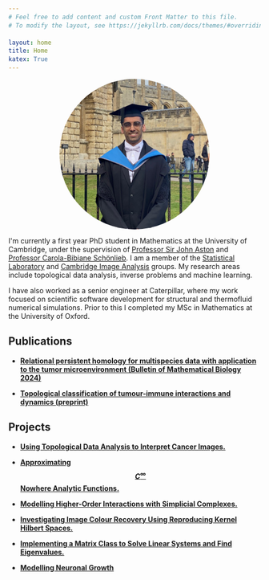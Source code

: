 ```yaml
---
# Feel free to add content and custom Front Matter to this file.
# To modify the layout, see https://jekyllrb.com/docs/themes/#overriding-theme-defaults

layout: home
title: Home
katex: True
---
```

<!---
<img src="assets/images/1677599116458.jpeg" width="50%" alt="description" style="display: block; margin: auto;">
-->
<img src="assets/images/1677599116458.jpeg" style="border-radius: 50%; width: 300px; height: 300px; object-fit: cover; display: block; margin: auto;">



I'm currently a first year PhD student in Mathematics at the University of Cambridge, under the supervision of [Professor Sir John Aston](https://www.statslab.cam.ac.uk/~jada2/) and [Professor Carola-Bibiane Schönlieb](https://www.damtp.cam.ac.uk/person/cbs31). I am a member of the [Statistical Laboratory](https://www.statslab.cam.ac.uk/) and [Cambridge Image Analysis](https://www.damtp.cam.ac.uk/research/cia/cambridge-image-analysis) groups. My research areas include topological data analysis, inverse problems and machine learning.

I have also worked as a senior engineer at Caterpillar, where my work focused on scientific software development for structural and thermofluid numerical simulations. Prior to this I completed my MSc in Mathematics at the University of Oxford.

## Publications
- [**Relational persistent homology for multispecies data with application to the tumor microenvironment (Bulletin of Mathematical Biology 2024)**](https://link.springer.com/article/10.1007/s11538-024-01353-6)

- [**Topological classification of tumour-immune interactions and dynamics (preprint)**](https://arxiv.org/abs/2308.05294)

## Projects

- [**Using Topological Data Analysis to Interpret Cancer Images.**](projects/tdaproject)
<!---
Using existing and novel methods from TDA to analyse an agent based model describing the immune response to tumours. We use ML techniques to perform a binary classification task and a regression task of the topological feature vectors and improve upon benchmark accuracies set by more conventional statistics. 
-->

- [**Approximating $$C^{\infty}$$ Nowhere Analytic Functions.**](projects/aofproject)
<!---Investigating convergence rates of the polynomial approximation to different classes of continuous functions. We review theorems for continuously differentiable functions and analytic functions. We then investigate $$C^{\infty}$$ nowehere analytic functions. We derive some new theoretical bounds on a subclass of these niche functions and verify our bounds computationally using Matlab.
-->

- [**Modelling Higher-Order Interactions with Simplicial Complexes.**](projects/smproject)

<!---We investigate various analogues of the Erdős–Rényi random network for simplicial complexes. We derive the degree distributions for one particular generalisation of the ER graph and verify it numerically. We then investigate the importance of higher order interactions by building SIR models on our random simplicial complexes and compare results to the case for graphs. Computations done using the NetworkX Python library.
-->
- [**Investigating Image Colour Recovery Using Reproducing Kernel Hilbert Spaces.**](projects/optimproject)


<!---We use functional analysis and optimisation to recolour grey-scale images given colour information at a small number of pixels. We investigate the impact of different parameters in the colour recovery process. 
-->
- [**Implementing a Matrix Class to Solve Linear Systems and Find Eigenvalues.**](projects/cppproject)


<!---We program a matrix class in C++. Operators have been overloaded to allow for robust, Matlab-like functionality. We implement Gaussian elimination, GMRES, QR and other numerical linear algebra algorithms. We verify our implementations by solving PDEs using the finite element method. 
-->
- [**Modelling Neuronal Growth**](projects/mbproject)

<!---We investigate two different theories which model the growth of neurons in the brain. We build a coupled model which agrees with both theories in their respective regimes. We provide analytic solutions to the coupled model in a simplified case, and numerical solutions for the full PDE. 
-->
